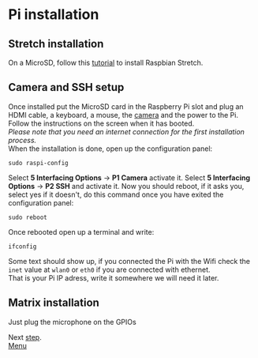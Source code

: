 # Pi installation

## Stretch installation

On a MicroSD, follow this [tutorial](https://www.raspberrypi.org/documentation/installation/installing-images/ "Raspbian Stretch installation tutorial") to install Raspbian Stretch.

## Camera and SSH setup

Once installed put the MicroSD card in the Raspberry Pi slot and plug an HDMI cable, a keyboard, a mouse, the [camera](https://thepihut.com/blogs/raspberry-pi-tutorials/16021420-how-to-install-use-the-raspberry-pi-camera "Camera installation tutorial") and the power to the Pi.  
Follow the instructions on the screen when it has booted.  
*Please note that you need an internet connection for the first installation process.*  
When the installation is done, open up the configuration panel:
```
sudo raspi-config
```
Select **5 Interfacing Options** -> **P1 Camera** activate it.
Select **5 Interfacing Options** -> **P2 SSH** and activate it.
Now you should reboot, if it asks you, select yes if it doesn't, do this command once you have exited the configuration panel:
```
sudo reboot
```
Once rebooted open up a terminal and write:
```
ifconfig
```
Some text should show up, if you connected the Pi with the Wifi check the `inet` value at `wlan0` or `eth0` if you are connected with ethernet.  
That is your Pi IP adress, write it somewhere we will need it later.
  
## Matrix installation
  
Just plug the microphone on the GPIOs  
  
Next [step](./SAM.md "Movidius SDK installation").  
[Menu](../README.md "Menu")
